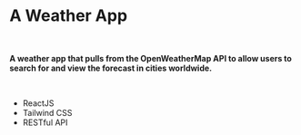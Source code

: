 <h1>A Weather App</h1><br>
<p><b>A weather app that pulls from the OpenWeatherMap API to allow users to search for and view the forecast in cities worldwide.</b></p><br>
<ul>
  <li>ReactJS</li>
  <li>Tailwind CSS</li>
  <li>RESTful API</li>
</ul>
